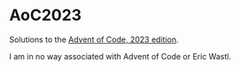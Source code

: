 # AoC2023
Solutions to the [Advent of Code, 2023 edition](https://adventofcode.com/2023).

I am in no way associated with Advent of Code or Eric Wastl.
